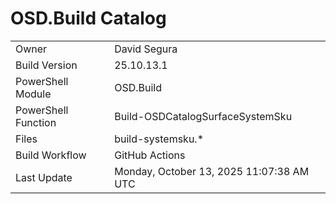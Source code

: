 ﻿# OSD.Build Catalog

| | |
|-|-|
| Owner | David Segura |
| Build Version | 25.10.13.1 |
| PowerShell Module | OSD.Build |
| PowerShell Function | Build-OSDCatalogSurfaceSystemSku |
| Files | build-systemsku.* |
| Build Workflow | GitHub Actions |
| Last Update | Monday, October 13, 2025 11:07:38 AM UTC |
